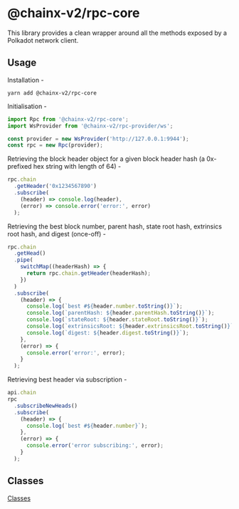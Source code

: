 # @chainx-v2/rpc-core

This library provides a clean wrapper around all the methods exposed by a Polkadot network client.

## Usage

Installation -

```
yarn add @chainx-v2/rpc-core
```

Initialisation -

```js
import Rpc from '@chainx-v2/rpc-core';
import WsProvider from '@chainx-v2/rpc-provider/ws';

const provider = new WsProvider('http://127.0.0.1:9944');
const rpc = new Rpc(provider);
```

Retrieving the block header object for a given block header hash (a 0x-prefixed hex string with length of 64) -

```js
rpc.chain
  .getHeader('0x1234567890')
  .subscribe(
    (header) => console.log(header),
    (error) => console.error('error:', error)
  );
```

Retrieving the best block number, parent hash, state root hash, extrinsics root hash, and digest (once-off) -

```js
rpc.chain
  .getHead()
  .pipe(
    switchMap((headerHash) => {
      return rpc.chain.getHeader(headerHash);
    })
  )
  .subscribe(
    (header) => {
      console.log(`best #${header.number.toString()}`);
      console.log(`parentHash: ${header.parentHash.toString()}`);
      console.log(`stateRoot: ${header.stateRoot.toString()}`);
      console.log(`extrinsicsRoot: ${header.extrinsicsRoot.toString()}`);
      console.log(`digest: ${header.digest.toString()}`);
    },
    (error) => {
      console.error('error:', error);
    }
  );
```

Retrieving best header via subscription -

```js
api.chain
rpc
  .subscribeNewHeads()
  .subscribe(
    (header) => {
      console.log(`best #${header.number}`);
    },
    (error) => {
      console.error('error subscribing:', error);
    }
  );
```

## Classes

[Classes](SUMMARY.md)
